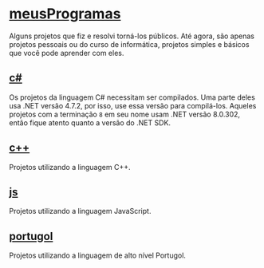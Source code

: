 # [meusProgramas](https://github.com/Lu1zH3nr1qu3DA/meusProgramas/tree/main)
Alguns projetos que fiz e resolvi torná-los públicos. Até agora, são apenas projetos pessoais ou do curso de informática, projetos simples e básicos que você pode aprender com eles.

  ## [c#](https://github.com/Lu1zH3nr1qu3DA/meusProgramas/tree/main/c%23)
  Os projetos da linguagem C# necessitam ser compilados. Uma parte deles usa .NET versão 4.7.2, por isso, use essa versão para compilá-los. Aqueles projetos com a terminação `8`    em seu nome usam .NET versão 8.0.302, então fique atento quanto a versão do .NET SDK.
  
  ## [c++](https://github.com/Lu1zH3nr1qu3DA/meusProgramas/tree/main/c%2B%2B)
  Projetos utilizando a linguagem C++.

  ## [js](https://github.com/Lu1zH3nr1qu3DA/meusProgramas/tree/main/js)
  Projetos utilizando a linguagem JavaScript.
  
  ## [portugol](https://github.com/Lu1zH3nr1qu3DA/meusProgramas/tree/main/portugol)
  Projetos utilizando a linguagem de alto nível Portugol.

